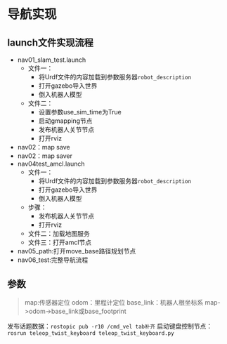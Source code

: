 # 导航实现


## launch文件实现流程
- nav01_slam_test.launch
    - 文件一：
      - 将Urdf文件的内容加载到参数服务器`robot_description`
      - 打开gazebo导入世界
      - 倒入机器人模型
    - 文件二：
      - 设置参数use_sim_time为True
      - 启动gmapping节点
      - 发布机器人关节节点
      - 打开rviz
- nav02：map save
- nav02：map saver
- nav04test_amcl.launch
    - 文件一：
      - 将Urdf文件的内容加载到参数服务器`robot_description`
      - 打开gazebo导入世界
      - 倒入机器人模型
    - 步骤：
      - 发布机器人关节节点
      - 打开rviz
    - 文件二：加载地图服务
    - 文件三：打开amcl节点
- nav05_path:打开move_base路径规划节点
- nav06_test:完整导航流程



## 参数

> map:传感器定位
> odom：里程计定位
> base_link：机器人根坐标系
> map->odom->base_link或base_footprint 

发布话题数据：`rostopic pub -r10 /cmd_vel tab补齐` 
启动键盘控制节点：`rosrun teleop_twist_keyboard teleop_twist_keyboard.py`
